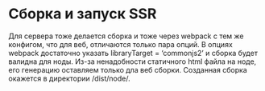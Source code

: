 # Сборка и запуск SSR

Для сервера тоже делается сборка и тоже через webpack с тем же конфигом, что для веб, отличаются только пара опций. 
В опциях webpack достаточно указать libraryTarget = ‘commonjs2’ и сборка будет валидна для ноды. 
Из-за ненадобности статичного html файла на ноде, его генерацию оставляем только дла веб сборки.
Созданная сборка окажется в директории /dist/node/.
